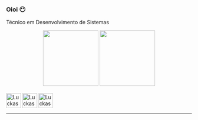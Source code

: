 ### **Oioi** &#128566;

Técnico em Desenvolvimento de Sistemas


<div align="center">
    <img height="150px" src="https://github-readme-stats.vercel.app/api?username=Luckas06&show_icons=true&theme=dark">
    <img height="150px"  src="https://github-readme-stats.vercel.app/api/top-langs/?username=luckas06&layout=compact&langs_count=7&theme=dark">
</div>
<br>
<div>
    <img align="center" alt="Luckas-HTML" height="40" width="40" src="https://cdn-icons-png.flaticon.com/512/5968/5968267.png">
    <img align="center" alt="Luckas-CSS" height="40" width="40" src="https://cdn-icons-png.flaticon.com/512/5968/5968242.png">
    <img align="center" alt="Luckas-Js" height="40" width="39" src="https://cdn-icons-png.flaticon.com/512/5968/5968292.png">
</div>

___
